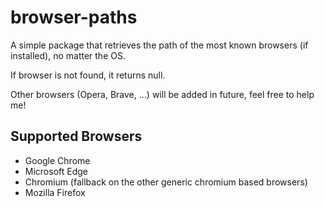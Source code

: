 # browser-paths

A simple package that retrieves the path of the most known browsers (if installed), no matter the OS.

If browser is not found, it returns null.

Other browsers (Opera, Brave, ...) will be added in future, feel free to help me!

## Supported Browsers

- Google Chrome
- Microsoft Edge
- Chromium (fallback on the other generic chromium based browsers)
- Mozilla Firefox